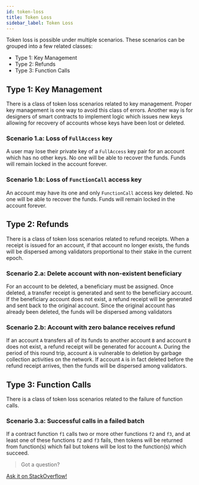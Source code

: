 ```yaml
---
id: token-loss
title: Token Loss
sidebar_label: Token Loss
---
```


Token loss is possible under multiple scenarios. These scenarios can be grouped into a few related classes:

- Type 1: Key Management
- Type 2: Refunds
- Type 3: Function Calls

## Type 1: Key Management

There is a class of token loss scenarios related to key management.  Proper key management is one way to avoid this class of errors.  Another way is for designers of smart contracts to implement logic which issues new keys allowing for recovery of accounts whose keys have been lost or deleted.

### Scenario 1.a: Loss of `FullAccess` key

A user may lose their private key of a `FullAccess` key pair for an account which has no other keys.  No one will be able to recover the funds.  Funds will remain locked in the account forever.

### Scenario 1.b: Loss of `FunctionCall` access key

An account may have its one and only `FunctionCall` access key deleted.  No one will be able to recover the funds.  Funds will remain locked in the account forever.

## Type 2: Refunds

There is a class of token loss scenarios related to refund receipts.  When a receipt is issued for an account, if that account no longer exists, the funds will be dispersed among validators proportional to their stake in the current epoch.

### Scenario 2.a: Delete account with non-existent beneficiary

For an account to be deleted, a beneficiary must be assigned.  Once deleted, a transfer receipt is generated and sent to the beneficiary account.  If the beneficiary account does not exist, a refund receipt will be generated and sent back to the original account.  Since the original account has already been deleted, the funds will be dispersed among validators

### Scenario 2.b: Account with zero balance receives refund

If an account `A` transfers all of its funds to another account `B` and account `B` does not exist, a refund receipt will be generated for account `A`.  During the period of this round trip, account `A` is vulnerable to deletion by garbage collection activities on the network. If account `A` is in fact deleted before the refund receipt arrives, then the funds will be dispersed among validators.

## Type 3: Function Calls

There is a class of token loss scenarios related to the failure of function calls.

### Scenario 3.a: Successful calls in a failed batch

If a contract function `f1` calls two or more other functions `f2` and `f3`, and at least one of these functions `f2` and `f3` fails, then tokens will be returned from function(s) which fail but tokens will be lost to the function(s) which succeed.

>Got a question?
<a href="https://stackoverflow.com/questions/tagged/nearprotocol">
  <h8>Ask it on StackOverflow!</h8></a>
